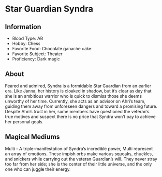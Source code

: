 # Star Guardian Syndra

## Information
- Blood Type: AB
- Hobby: Chess
- Favorite Food: Chocolate ganache cake
- Favorite Subject: Theater
- Proficiency: Dark magic

## About
Feared and admired, Syndra is a formidable Star Guardian from an earlier era. 
Like Janna, her history is cloaked in shadow, but it’s clear as day that she is 
an ambitious warrior who is quick to dismiss those she deems unworthy of her 
time. Currently, she acts as an advisor on Ahri’s team, guiding them away from 
unforeseen dangers and toward a promising future. Despite Ahri’s trust in her, 
some members have questioned the veteran’s true motives and suspect there is no 
price that Syndra won’t pay to achieve her personal goals.

## Magical Mediums
Multi - A triple-manifestation of Syndra’s incredible power, Multi represent an 
array of emotions. These impish orbs make various squeaks, chuckles, and 
snickers while carrying out the veteran Guardian’s will. They never stray too 
far from her side; she is the center of their little universe, and the only one 
who can juggle their energy.